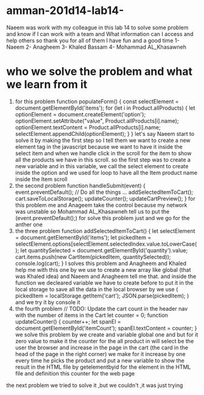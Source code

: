 # amman-201d14-lab14-
Naeem was work with my colleague in this lab 14 to solve some problem and know if I can work with a team and What information can I access and help others
so thank you for all of them I have fun and a good time
1- Naeem
2- Anagheem
3- Khaled Bassam
4- Mohammad AL_Khasawneh
# who we solve the problem and what we learn from it
1. for this problem
function populateForm() {
    const selectElement = document.getElementById('items');
    for (let i in Product.allProducts) {
        let optionElement = document.createElement('option');
        optionElement.setAttribute("value", Product.allProducts[i].name);
        optionElement.textContent = Product.allProducts[i].name;
        selectElement.appendChild(optionElement);
    }
}
let's say Naeem start to solve it by making the first step so I tell them we want to create a new element tag in the javascript because we want to have it inside the select item and when we handle click in the scroll for the item to show all the products we have in this scroll.
so the first step was to create a new variable and in this variable, we call the select element to create inside the option and we used for loop to have all the Item product name inside the Item scroll 
2. the second problem
function handleSubmit(event) {
    event.preventDefault();
    // Do all the things ...
    addSelectedItemToCart();
    cart.saveToLocalStorage();
    updateCounter();
    updateCartPreview();
}
for this problem me and Anageem take the control because my network was unstable so Mohammad AL_Khasawneh tell us to put the (event.preventDefault();) for solve this problem just and we go for the anther one
3. the three problem
function addSelectedItemToCart() {
    let selectElement = document.getElementById('items');
    let pickedItem = selectElement.options[selectElement.selectedIndex.value.toLowerCase();
    let quantitySelected = document.getElementById('quantity').value;
    cart.items.push(new CartItem(pickedItem, quantitySelected));
    console.log(cart);
}
I solves this problem and Anagheem and Khaled help me with this one by we use to create a new array like global (that was Khaled idea) and Naeem and Anagheem tell me that.
and inside the function we decleared variable we have to create before to put it in the local storage to save all the data in the local browser by we use (    pickedItem = localStorage.getItem('cart'); JSON.parse(pickedItem); )
and we try it by console it
4. the fourth problem
// TODO: Update the cart count in the header nav with the number of items in the Cart
let counter = 0;
function updateCounter() {
    counter++;
    let spanEl = document.getElementById('itemCount');
    spanEl.textContent = counter;
}
we solve this problem by we create and variable global one and but for it zero value to make it the counter for the all product in will select be the user the browser and increase in the page in the cart (the card in the head of the page in the right corner)
we make for it increase by one every time he picks the product  and put a new variable to show the result in the HTML file by getelementbyid for the element in the HTML file and definition this counter for the web page


the next problem we tried to solve it ,but we couldn't ,it was just trying 